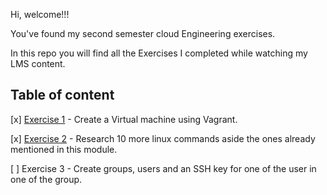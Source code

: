 Hi, welcome!!!

You've found my second semester cloud Engineering exercises.

In this repo you will find all the Exercises I completed while watching my LMS content.

## Table of content

[x] [Exercise 1](./Exercise-01/) - Create a Virtual machine using Vagrant.

[x] [Exercise 2](./Exercise-02/) - Research 10 more linux commands aside the ones already mentioned in this module.

[ ] Exercise 3 - Create groups, users and an SSH key for one of the user in one of the group.